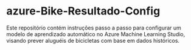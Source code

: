 # azure-Bike-Resultado-Config
Este repositório contém instruções passo a passo para configurar um modelo de aprendizado automático no Azure Machine Learning Studio, visando prever aluguéis de bicicletas com base em dados históricos.
